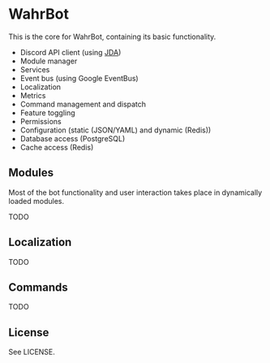 # WahrBot

This is the core for WahrBot, containing its basic functionality.

- Discord API client (using [JDA](https://github.com/DV8FromTheWorld/JDA))
- Module manager
- Services
- Event bus (using Google EventBus)
- Localization
- Metrics
- Command management and dispatch
- Feature toggling
- Permissions
- Configuration (static (JSON/YAML) and dynamic (Redis))
- Database access (PostgreSQL)
- Cache access (Redis)

## Modules
Most of the bot functionality and user interaction takes place in dynamically loaded modules.

TODO

## Localization

TODO

## Commands

TODO

## License

See LICENSE.

